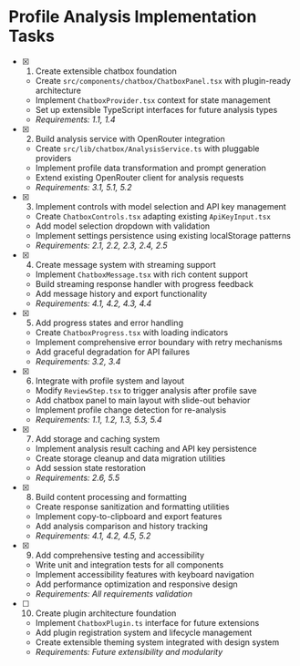 # Profile Analysis Implementation Tasks

- [x] 1. Create extensible chatbox foundation



  - Create `src/components/chatbox/ChatboxPanel.tsx` with plugin-ready architecture
  - Implement `ChatboxProvider.tsx` context for state management
  - Set up extensible TypeScript interfaces for future analysis types
  - _Requirements: 1.1, 1.4_

- [x] 2. Build analysis service with OpenRouter integration



  - Create `src/lib/chatbox/AnalysisService.ts` with pluggable providers
  - Implement profile data transformation and prompt generation
  - Extend existing OpenRouter client for analysis requests
  - _Requirements: 3.1, 5.1, 5.2_

- [x] 3. Implement controls with model selection and API key management



  - Create `ChatboxControls.tsx` adapting existing `ApiKeyInput.tsx`
  - Add model selection dropdown with validation
  - Implement settings persistence using existing localStorage patterns
  - _Requirements: 2.1, 2.2, 2.3, 2.4, 2.5_

- [x] 4. Create message system with streaming support



  - Implement `ChatboxMessage.tsx` with rich content support
  - Build streaming response handler with progress feedback
  - Add message history and export functionality
  - _Requirements: 4.1, 4.2, 4.3, 4.4_

- [x] 5. Add progress states and error handling


  - Create `ChatboxProgress.tsx` with loading indicators
  - Implement comprehensive error boundary with retry mechanisms
  - Add graceful degradation for API failures
  - _Requirements: 3.2, 3.4_

- [x] 6. Integrate with profile system and layout
  - Modify `ReviewStep.tsx` to trigger analysis after profile save
  - Add chatbox panel to main layout with slide-out behavior
  - Implement profile change detection for re-analysis
  - _Requirements: 1.1, 1.2, 1.3, 5.3, 5.4_

- [x] 7. Add storage and caching system
  - Implement analysis result caching and API key persistence
  - Create storage cleanup and data migration utilities
  - Add session state restoration
  - _Requirements: 2.6, 5.5_

- [x] 8. Build content processing and formatting



  - Create response sanitization and formatting utilities
  - Implement copy-to-clipboard and export features
  - Add analysis comparison and history tracking
  - _Requirements: 4.1, 4.2, 4.5, 5.2_

- [x] 9. Add comprehensive testing and accessibility





  - Write unit and integration tests for all components
  - Implement accessibility features with keyboard navigation
  - Add performance optimization and responsive design
  - _Requirements: All requirements validation_

- [ ] 10. Create plugin architecture foundation
  - Implement `ChatboxPlugin.ts` interface for future extensions
  - Add plugin registration system and lifecycle management
  - Create extensible theming system integrated with design system
  - _Requirements: Future extensibility and modularity_